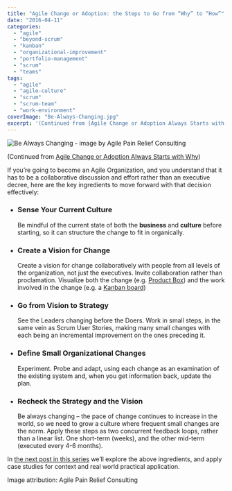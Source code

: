 ```yaml
---
title: "Agile Change or Adoption: the Steps to Go from “Why” to “How”"
date: "2016-04-11"
categories: 
  - "agile"
  - "beyond-scrum"
  - "kanban"
  - "organizational-improvement"
  - "portfolio-management"
  - "scrum"
  - "teams"
tags: 
  - "agile"
  - "agile-culture"
  - "scrum"
  - "scrum-team"
  - "work-environment"
coverImage: "Be-Always-Changing.jpg"
excerpt: '(Continued from [Agile Change or Adoption Always Starts with'
---
```


![Be Always Changing - image by Agile Pain Relief Consulting](src/content/blog/agile-change-or-adoption-the-steps-to-go-from-why-to-how/images/Be-Always-Changing.jpg)

(Continued from [Agile Change or Adoption Always Starts with Why](/blog/agile-change-or-adoption-always-starts-with-why))

If you’re going to become an Agile Organization, and you understand that it has to be a collaborative discussion and effort rather than an executive decree, here are the key ingredients to move forward with that decision effectively:

- ### Sense Your Current Culture
    
    Be mindful of the current state of both the **business** and **culture** before starting, so it can structure the change to fit in organically.
- ### Create a Vision for Change
    
    Create a vision for change collaboratively with people from all levels of the organization, not just the executives. Invite collaboration rather than proclamation. Visualize both the change (e.g. [Product Box](external:https://scaledagile.com/business-solutions/safe-enterprise/)) and the work involved in the change (e.g. a [Kanban board](/blog/kanban-portfolio-view))
- ### Go from Vision to Strategy
    
    See the Leaders changing before the Doers. Work in small steps, in the same vein as Scrum User Stories, making many small changes with each being an incremental improvement on the ones preceding it.
- ### Define Small Organizational Changes
    
    Experiment. Probe and adapt, using each change as an examination of the existing system and, when you get information back, update the plan.
- ### Recheck the Strategy and the Vision
    
    Be always changing – the pace of change continues to increase in the world, so we need to grow a culture where frequent small changes are the norm. Apply these steps as two concurrent feedback loops, rather than a linear list. One short-term (weeks), and the other mid-term (executed every 4-6 months).

In [the next post in this series](/blog/agile-change-or-adoption-sense-your-current-culture) we’ll explore the above ingredients, and apply case studies for context and real world practical application.

Image attribution: Agile Pain Relief Consulting
